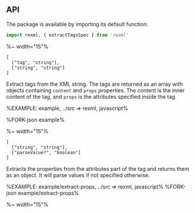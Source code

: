## API

The package is available by importing its default function:

```js
import rexml, { extractTagsSpec } from 'rexml'
```

%~ width="15"%

```### rexml => {content, props}[]
[
  ["tag", "string"],
  ["string", "string"]
]
```

Extract tags from the XML string. The tags are returned as an array with objects containing `content` and `props` properties. The content is the inner content of the tag, and `props` is the attributes specified inside the tag.

%EXAMPLE: example, ../src => rexml, javascript%

%FORK-json example%

%~ width="15"%

```### extractProps => Object<string,(boolean|string|number)>
[
  ["string", "string"],
  ["parseValue?", "boolean"]
]
```

Extracts the properties from the attributes part of the tag and returns them as an object. It will parse values if not specified otherwise.

%EXAMPLE: example/extract-props, ../src => rexml, javascript%
%FORK-json example/extract-props%

%~ width="15"%